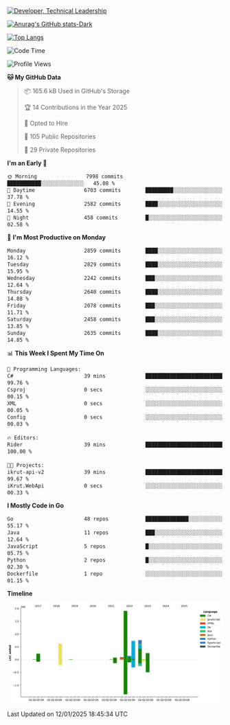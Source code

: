 <div>
  <a href="https://www.linkedin.com/in/arielpineiro/" target="_blank" rel="nofollow noopener noreferrer">
    <img src="https://img.shields.io/badge/-LinkedIn-%230077B5?style=for-the-badge&logo=linkedin&logoColor=white" alt="Developer, Technical Leadership" title="Ariel Piñeiro">
  </a>
</div>

[![Anurag's GitHub stats-Dark](https://github-readme-stats.vercel.app/api?username=arielsrv&show_icons=true&theme=dark#gh-dark-mode-only)](https://github.com/anuraghazra/github-readme-stats#gh-dark-mode-only)

[![Top Langs](https://github-readme-stats.vercel.app/api/top-langs/?username=arielsrv&layout=compact&langs_count=10&theme=dark#gh-dark-mode-only)](https://github.com/anuraghazra/github-readme-stats&theme=dark#gh-dark-mode-only)

<!--START_SECTION:waka-->
![Code Time](http://img.shields.io/badge/Code%20Time-1%2C109%20hrs%2033%20mins-blue)

![Profile Views](http://img.shields.io/badge/Profile%20Views-1-blue)

**🐱 My GitHub Data** 

> 📦 165.6 kB Used in GitHub's Storage 
 > 
> 🏆 14 Contributions in the Year 2025
 > 
> 💼 Opted to Hire
 > 
> 📜 105 Public Repositories 
 > 
> 🔑 29 Private Repositories 
 > 
**I'm an Early 🐤** 

```text
🌞 Morning                7998 commits        ███████████░░░░░░░░░░░░░░   45.08 % 
🌆 Daytime                6703 commits        █████████░░░░░░░░░░░░░░░░   37.78 % 
🌃 Evening                2582 commits        ████░░░░░░░░░░░░░░░░░░░░░   14.55 % 
🌙 Night                  458 commits         █░░░░░░░░░░░░░░░░░░░░░░░░   02.58 % 
```
📅 **I'm Most Productive on Monday** 

```text
Monday                   2859 commits        ████░░░░░░░░░░░░░░░░░░░░░   16.12 % 
Tuesday                  2829 commits        ████░░░░░░░░░░░░░░░░░░░░░   15.95 % 
Wednesday                2242 commits        ███░░░░░░░░░░░░░░░░░░░░░░   12.64 % 
Thursday                 2640 commits        ████░░░░░░░░░░░░░░░░░░░░░   14.88 % 
Friday                   2078 commits        ███░░░░░░░░░░░░░░░░░░░░░░   11.71 % 
Saturday                 2458 commits        ███░░░░░░░░░░░░░░░░░░░░░░   13.85 % 
Sunday                   2635 commits        ████░░░░░░░░░░░░░░░░░░░░░   14.85 % 
```


📊 **This Week I Spent My Time On** 

```text
💬 Programming Languages: 
C#                       39 mins             █████████████████████████   99.76 % 
Csproj                   0 secs              ░░░░░░░░░░░░░░░░░░░░░░░░░   00.15 % 
XML                      0 secs              ░░░░░░░░░░░░░░░░░░░░░░░░░   00.05 % 
Config                   0 secs              ░░░░░░░░░░░░░░░░░░░░░░░░░   00.03 % 

🔥 Editors: 
Rider                    39 mins             █████████████████████████   100.00 % 

🐱‍💻 Projects: 
ikrut-api-v2             39 mins             █████████████████████████   99.67 % 
iKrut.WebApi             0 secs              ░░░░░░░░░░░░░░░░░░░░░░░░░   00.33 % 
```

**I Mostly Code in Go** 

```text
Go                       48 repos            ██████████████░░░░░░░░░░░   55.17 % 
Java                     11 repos            ███░░░░░░░░░░░░░░░░░░░░░░   12.64 % 
JavaScript               5 repos             █░░░░░░░░░░░░░░░░░░░░░░░░   05.75 % 
Python                   2 repos             █░░░░░░░░░░░░░░░░░░░░░░░░   02.30 % 
Dockerfile               1 repo              ░░░░░░░░░░░░░░░░░░░░░░░░░   01.15 % 
```



**Timeline**

![Lines of Code chart](https://raw.githubusercontent.com/arielsrv/arielsrv/main/assets/bar_graph.png)


 Last Updated on 12/01/2025 18:45:34 UTC
<!--END_SECTION:waka-->
